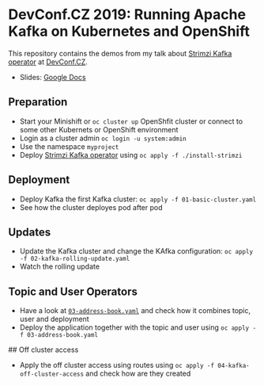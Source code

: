 # DevConf.CZ 2019: Running Apache Kafka on Kubernetes and OpenShift

This repository contains the demos from my talk about [Strimzi Kafka operator](http://strimzi.io) at [DevConf.CZ](https://devconf.info/cz).

* Slides: [Google Docs](https://docs.google.com/presentation/d/1Gr5or4-zzLCx54d5STCfn5ItX8hweQIcnj_2k_yZX8c/edit?usp=sharing)

## Preparation

* Start your Minishift or `oc cluster up` OpenShfit cluster or connect to some other Kubernets or OpenShift environment
* Login as a cluster admin `oc login -u system:admin`
* Use the namespace `myproject`
* Deploy [Strimzi Kafka operator](http://strimzi.io) using `oc apply -f ./install-strimzi`

## Deployment

* Deploy Kafka the first Kafka cluster: `oc apply -f 01-basic-cluster.yaml`
* See how the cluster deployes pod after pod

## Updates

* Update the Kafka cluster and change the KAfka configuration: `oc apply -f 02-kafka-rolling-update.yaml`
* Watch the rolling update

## Topic and User Operators

* Have a look at [`03-address-book.yaml`](./03-address-book.yaml) and check how it combines topic, user and deployment
* Deploy the application together with the topic and user using `oc apply -f 03-address-book.yaml`

## Off cluster access

* Apply the off cluster access using routes using `oc apply -f 04-kafka-off-cluster-access` and check how are they created